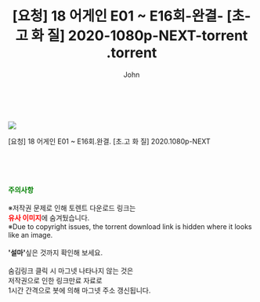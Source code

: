 ﻿---
layout: post
title:  "                   [요청] 18 어게인 E01 ~ E16회-완결- [초-고 화 질] 2020-1080p-NEXT-torrent                .torrent"
author: John
categories: [ 드라마 ]
tags: [  ]
image: https://torrentrj57.com/uploadfile/full/dc9c93c2e7e693cfa8129653529eb677abd73d7f.jpg 
description: "                   [요청] 18 어게인 E01 ~ E16회-완결- [초-고 화 질] 2020-1080p-NEXT-torrent                 torrent 정보 공유"
toc: true
toc_sticky: true
---

<br>
<p><img src="https://torrentrj57.com/uploadfile/full/dc9c93c2e7e693cfa8129653529eb677abd73d7f.jpg"/></p>
 [요청] 18 어게인 E01 ~ E16회.완결. [초.고 화 질] 2020.1080p-NEXT  
    
<br><br><br>
<p data-ke-size="size16"><b><span style="color: green;">주의사항</span></b><br /><br />※저작권 문제로 인해 토렌트 다운로드 링크는<br /><b><span style="color: red;">유사 이미지</span></b>에 숨겨뒀습니다.<br />※Due to copyright issues, the torrent download link is hidden where it looks like an image.<br /><br /><b>'설마'</b>싶은 것까지 확인해 보세요.<br /><br />숨김링크 클릭 시 마그넷 나타나지 않는 것은<br />저작권으로 인한 링크만료 자료로<br />1시간 간격으로 봇에 의해 마그넷 주소 갱신됩니다.</p>
